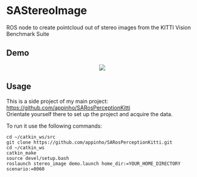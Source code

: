 # SAStereoImage

ROS node to create pointcloud out of stereo images from the KITTI Vision Benchmark Suite  

## Demo

<p align="center">
  <img src="./docs/videos/stereo.gif">
</p>

<!--
![Pointclouds](docs/images/stereo_pointcloud.png)
-->

## Usage

This is a side project of my main project: https://github.com/appinho/SARosPerceptionKitti  
Orientate yourself there to set up the project and acquire the data.  

To run it use the following commands:  

```
cd ~/catkin_ws/src
git clone https://github.com/appinho/SARosPerceptionKitti.git
cd ~/catkin_ws
catkin_make
source devel/setup.bash
roslaunch stereo_image demo.launch home_dir:=YOUR_HOME_DIRECTORY scenario:=0060
```

